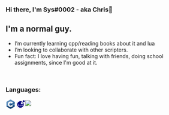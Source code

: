 ### Hi there, I'm Sys#0002 - aka Chris👋


## I'm a normal guy.

-  I’m currently learning cpp/reading books about it and lua
-  I’m looking to collaborate with other scripters.
-  Fun fact: I love having fun, talking with friends, doing school assignments, since I'm good at it.


<br />

### Languages:
<img align="center" style="padding=0;" src="https://komarev.com/ghpvc/?username=Sys0002"/> 
<img align="left" alt="C++" width="26px" src="https://raw.githubusercontent.com/github/explore/main/topics/cpp/cpp.png" />
<img align="left" alt="Lua" width="26px" src="https://raw.githubusercontent.com/github/explore/main/topics/lua/lua.png" />


<br />
<br />


